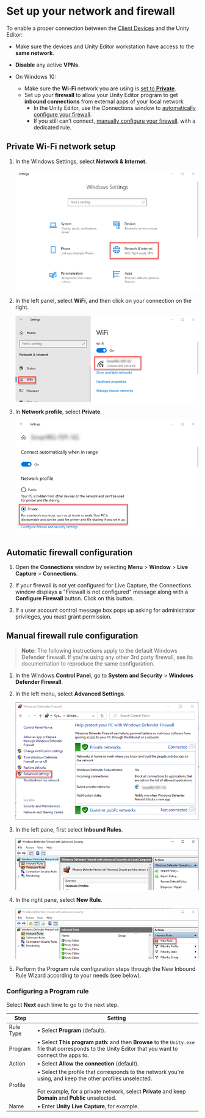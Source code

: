 # Set up your network and firewall

To enable a proper connection between the [Client Devices](data-capture-process.md#client-device) and the Unity Editor:

* Make sure the devices and Unity Editor workstation have access to the **same network**.

* **Disable** any active **VPNs**.

* On Windows 10:
  * Make sure the **Wi-Fi** network you are using is [set to **Private**](#private-wi-fi-network-setup).
  * Set up your **firewall** to allow your Unity Editor program to get **inbound connections** from external apps of your local network
    * In the Unity Editor, use the Connections window to [automatically configure your firewall](#automatic-firewall-configuration).
    * If you still can’t connect, [manually configure your firewall](#manual-firewall-rule-configuration). with a dedicated rule.

## Private Wi-Fi network setup

1.  In the Windows Settings, select **Network & Internet**.

    ![](images/network-windows-settings.png)

2.  In the left panel, select **WiFi**, and then click on your connection on the right.

    ![](images/network-wifi.png)

3.  In **Network profile**, select **Private**.

    ![](images/network-private.png)

## Automatic firewall configuration

1.  Open the **Connections** window by selecting **Menu** > **Window** > **Live Capture** > **Connections**.

2.  If your firewall is not yet configured for Live Capture, the Connections window displays a "Firewall is not configured" message along with a **Configure Firewall** button. Click on this button.

3.  If a user account control message box pops up asking for administrator privileges, you must grant permission.

## Manual firewall rule configuration

> **Note:** The following instructions apply to the default Windows Defender firewall. If you're using any other 3rd party firewall, see its documentation to reproduce the same configuration.

1.  In the Windows **Control Panel**, go to **System and Security** > **Windows Defender Firewall**.

2.  In the left menu, select **Advanced Settings**.

    ![](images/firewall-advanced-settings.png)

3.  In the left pane, first select **Inbound Rules**.

    ![](images/firewall-inbound-rules.png)

4.  In the right pane, select **New Rule**.

    ![](images/firewall-new-rule.png)

5.  Perform the Program rule configuration steps through the New Inbound Rule Wizard according to your needs (see below).  

### Configuring a Program rule

Select **Next** each time to go to the next step.

| **Step**  | **Setting** |
|-----------|-------------|
| Rule Type | • Select **Program** (default). |
| Program   | • Select **This program path:** and then **Browse** to the `Unity.exe` file that corresponds to the Unity Editor that you want to connect the apps to. |
| Action    | • Select **Allow the connection** (default). |
| Profile   | • Select the profile that corresponds to the network you're using, and keep the other profiles unselected.<br /><br />For example, for a private network, select **Private** and keep **Domain** and **Public** unselected. |
| Name      | • Enter **Unity Live Capture**, for example. |

